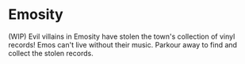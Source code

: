 # Emosity
(WIP)
Evil villains in Emosity have stolen the town's collection of vinyl records! Emos can't live without their music. Parkour away to find and collect the stolen records.

